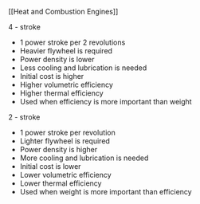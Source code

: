 [[Heat and Combustion Engines]]

4 - stroke
- 1 power stroke per 2 revolutions
- Heavier flywheel is required
- Power density is lower
- Less cooling and lubrication is needed
- Initial cost is higher
- Higher volumetric efficiency
- Higher thermal efficiency
- Used when efficiency is more important than weight

2 - stroke
- 1 power stroke per revolution
- Lighter flywheel is required
- Power density is higher
- More cooling and lubrication is needed
- Initial cost is lower
- Lower volumetric efficiency
- Lower thermal efficiency
- Used when weight is more important than efficiency